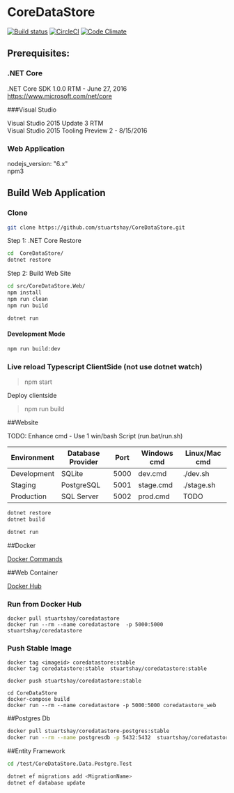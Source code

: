 # CoreDataStore

[![Build status](https://ci.appveyor.com/api/projects/status/4j2ebt69uw0e0wmg/branch/master?svg=true)](https://ci.appveyor.com/project/StuartShay/coredatastore/branch/master)
[![CircleCI](https://circleci.com/gh/stuartshay/CoreDataStore.svg?style=svg)](https://circleci.com/gh/stuartshay/CoreDataStore)
[![Code Climate](https://codeclimate.com/github/stuartshay/CoreDataStore/badges/gpa.svg)](https://codeclimate.com/github/stuartshay/CoreDataStore)

## Prerequisites:

### .NET Core 
.NET Core SDK 1.0.0 RTM  - June 27, 2016    
https://www.microsoft.com/net/core  

###Visual Studio  

Visual Studio 2015 Update 3 RTM     
Visual Studio 2015 Tooling Preview 2 - 8/15/2016

### Web Application
nodejs_version: "6.x"    
npm3

## Build Web Application

### Clone

```bash
git clone https://github.com/stuartshay/CoreDataStore.git
```

Step 1: .NET Core Restore
```bash
cd  CoreDataStore/
dotnet restore
```

Step 2: Build Web Site

```bash
cd src/CoreDataStore.Web/
npm install
npm run clean
npm run build

dotnet run
```

#### Development Mode
```bash
npm run build:dev
```


### Live reload Typescript ClientSide (not use dotnet watch)
> npm start

Deploy clientside
> npm run build


##Website

TODO: Enhance cmd - Use 1 win/bash Script (run.bat/run.sh)    

| Environment   | Database Provider     | Port  | Windows cmd  | Linux/Mac cmd
|---------------| ----------------------|:-----:|--------------|--------------
| Development   | SQLite                | 5000  | dev.cmd      | ./dev.sh   
| Staging       | PostgreSQL            | 5001  | stage.cmd    | ./stage.sh
| Production    | SQL Server            | 5002  | prod.cmd     | TODO


```bash
dotnet restore
dotnet build

dotnet run
```
##Docker   

[Docker Commands](docker/README.md)      

##Web Container

[Docker Hub](https://hub.docker.com/r/stuartshay/coredatastore/ )

### Run from Docker Hub
```
docker pull stuartshay/coredatastore
docker run --rm --name coredatastore  -p 5000:5000  stuartshay/coredatastore
```

### Push Stable Image 
```
docker tag <imageid> coredatastore:stable
docker tag coredatastore:stable  stuartshay/coredatastore:stable

docker push stuartshay/coredatastore:stable
```

```
cd CoreDataStore
docker-compose build
docker run --rm --name coredatastore -p 5000:5000 coredatastore_web
```

##Postgres Db

```bash
docker pull stuartshay/coredatastore-postgres:stable
docker run --rm --name postgresdb -p 5432:5432  stuartshay/coredatastore-postgres:stable  
```

##Entity Framework

```bash
cd /test/CoreDataStore.Data.Postgre.Test

dotnet ef migrations add <MigrationName>
dotnet ef database update
```


